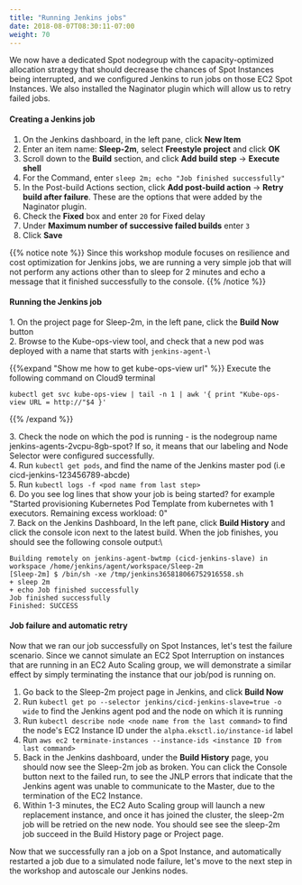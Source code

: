 ```yaml
---
title: "Running Jenkins jobs"
date: 2018-08-07T08:30:11-07:00
weight: 70
---
```


We now have a dedicated Spot nodegroup with the capacity-optimized allocation strategy that should decrease the chances of Spot Instances being interrupted, and we configured Jenkins to run jobs on those EC2 Spot Instances. We also installed the Naginator plugin which will allow us to retry failed jobs.

#### Creating a Jenkins job
1. On the Jenkins dashboard, in the left pane, click **New Item**
2. Enter an item name: **Sleep-2m**, select **Freestyle project** and click **OK**
3. Scroll down to the **Build** section, and click **Add build step** -> **Execute shell**
4. For the Command, enter `sleep 2m; echo "Job finished successfully"`
5. In the Post-build Actions section, click **Add post-build action** -> **Retry build after failure**. These are the options that were added by the Naginator plugin.
6. Check the **Fixed** box and enter `20` for Fixed delay
7. Under **Maximum number of successive failed builds** enter `3`
8. Click **Save**

{{% notice note %}}
Since this workshop module focuses on resilience and cost optimization for Jenkins jobs, we are running a very simple job that will not perform any actions other than to sleep for 2 minutes and echo a message that it finished successfully to the console.
{{% /notice %}}

#### Running the Jenkins job
1\. On the project page for Sleep-2m, in the left pane, click the **Build Now** button\
2\. Browse to the Kube-ops-view tool, and check that a new pod was deployed with a name that starts with `jenkins-agent-`\

{{%expand "Show me how to get kube-ops-view url" %}}
Execute the following command on Cloud9 terminal
```
kubectl get svc kube-ops-view | tail -n 1 | awk '{ print "Kube-ops-view URL = http://"$4 }'
```
{{% /expand %}}

3\. Check the node on which the pod is running - is the nodegroup name jenkins-agents-2vcpu-8gb-spot? If so, it means that our labeling and Node Selector were configured successfully. \
4\. Run `kubectl get pods`, and find the name of the Jenkins master pod (i.e cicd-jenkins-123456789-abcde)\
5\. Run `kubectl logs -f <pod name from last step> `\
6\. Do you see log lines that show your job is being started? for example "Started provisioning Kubernetes Pod Template from kubernetes with 1 executors. Remaining excess workload: 0"\
7\. Back on the Jenkins Dashboard, In the left pane, click **Build History** and click the console icon next to the latest build. When the job finishes, you should see the following console output:\

```
Building remotely on jenkins-agent-bwtmp (cicd-jenkins-slave) in workspace /home/jenkins/agent/workspace/Sleep-2m
[Sleep-2m] $ /bin/sh -xe /tmp/jenkins365818066752916558.sh
+ sleep 2m
+ echo Job finished successfully
Job finished successfully
Finished: SUCCESS
```

#### Job failure and automatic retry
Now that we ran our job successfully on Spot Instances, let's test the failure scenario. Since we cannot simulate an EC2 Spot Interruption on instances that are running in an EC2 Auto Scaling group, we will demonstrate a similar effect by simply terminating the instance that our job/pod is running on.

1. Go back to the Sleep-2m project page in Jenkins, and click **Build Now**
2. Run `kubectl get po --selector jenkins/cicd-jenkins-slave=true -o wide` to find the Jenkins agent pod and the node on which it is running
3. Run `kubectl describe node <node name from the last command>` to find the node's EC2 Instance ID under the `alpha.eksctl.io/instance-id` label
4. Run `aws ec2 terminate-instances --instance-ids <instance ID from last command>`
5. Back in the Jenkins dashboard, under the **Build History** page, you should now see the Sleep-2m job as broken. You can click the Console button next to the failed run, to see the JNLP errors that indicate that the Jenkins agent was unable to communicate to the Master, due to the termination of the EC2 Instance.
6. Within 1-3 minutes, the EC2 Auto Scaling group will launch a new replacement instance, and once it has joined the cluster, the sleep-2m job will be retried on the new node. You should see see the sleep-2m job succeed in the Build History page or Project page.

Now that we successfully ran a job on a Spot Instance, and automatically restarted a job due to a simulated node failure, let's move to the next step in the workshop and autoscale our Jenkins nodes.
